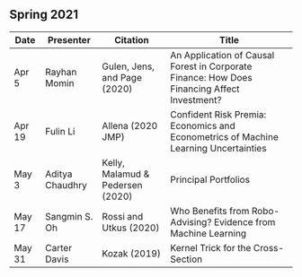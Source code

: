 ## Spring 2021

| Date  | Presenter       | Citation                         | Title                                                                                       |
|------------------|-----------------|----------------------------------|---------------------------------------------------------------------------------------------|
| Apr 5   | Rayhan Momin    | Gulen, Jens, and Page (2020)     | An Application of Causal Forest in Corporate Finance: How Does Financing Affect Investment? |
| Apr 19  | Fulin Li        | Allena (2020 JMP)                | Confident Risk Premia: Economics and Econometrics of Machine Learning Uncertainties         |
| May 3   | Aditya Chaudhry | Kelly, Malamud & Pedersen (2020) | Principal Portfolios                                                                        |
| May 17  | Sangmin S. Oh   | Rossi and Utkus (2020)           | Who Benefits from Robo-Advising? Evidence from Machine Learning                             |
| May 31 | Carter Davis    | Kozak (2019)                     | Kernel Trick for the Cross-Section                                                          |

